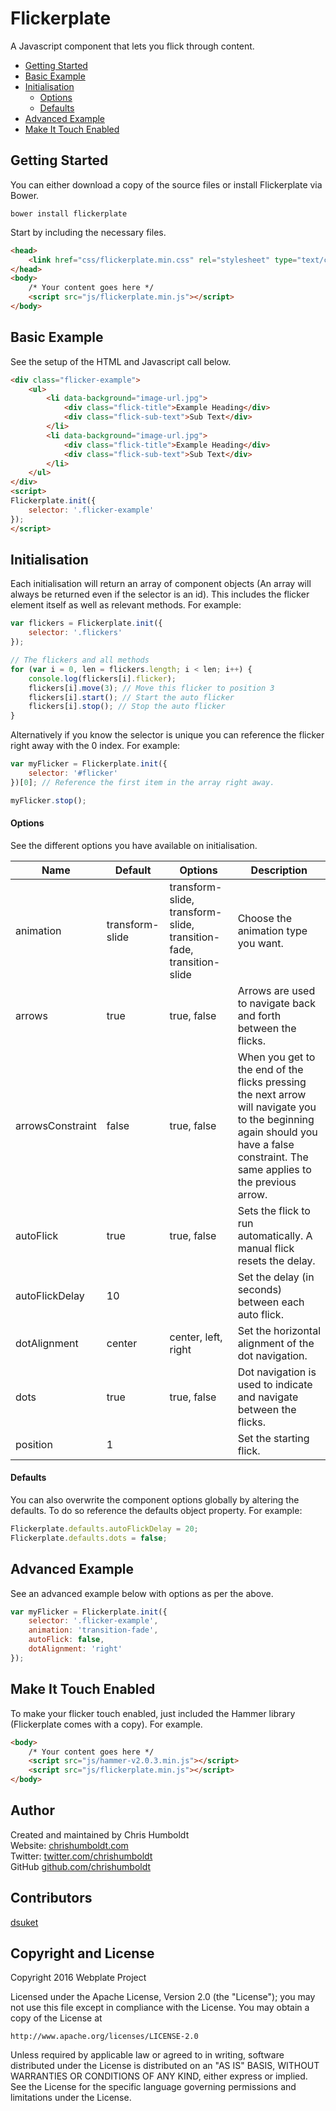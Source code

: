 # Flickerplate
A Javascript component that lets you flick through content.

* [Getting Started](#getting-started)
* [Basic Example](#basic-example)
* [Initialisation](#initialisation)
	* [Options](#options)
	* [Defaults](#defaults)
* [Advanced Example](#advanced-example)
* [Make It Touch Enabled](#make-it-touch-enabled)

## Getting Started
You can either download a copy of the source files or install Flickerplate via Bower.

```
bower install flickerplate
```

Start by including the necessary files.

```html
<head>
	<link href="css/flickerplate.min.css" rel="stylesheet" type="text/css">
</head>
<body>
	/* Your content goes here */
	<script src="js/flickerplate.min.js"></script>
</body>
```

## Basic Example
See the setup of the HTML and Javascript call below.

```html
<div class="flicker-example">
	<ul>
		<li data-background="image-url.jpg">
			<div class="flick-title">Example Heading</div>
			<div class="flick-sub-text">Sub Text</div>
		</li>
		<li data-background="image-url.jpg">
			<div class="flick-title">Example Heading</div>
			<div class="flick-sub-text">Sub Text</div>
		</li>
	</ul>
</div>
<script>
Flickerplate.init({
	selector: '.flicker-example'
});
</script>
```

## Initialisation
Each initialisation will return an array of component objects (An array will always be returned even if the selector is an id). This includes the flicker element itself as well as relevant methods. For example:

```Javascript
var flickers = Flickerplate.init({
	selector: '.flickers'
});

// The flickers and all methods
for (var i = 0, len = flickers.length; i < len; i++) {
	console.log(flickers[i].flicker);
	flickers[i].move(3); // Move this flicker to position 3
	flickers[i].start(); // Start the auto flicker
	flickers[i].stop(); // Stop the auto flicker
}
```

Alternatively if you know the selector is unique you can reference the flicker right away with the 0 index. For example:

```javascript
var myFlicker = Flickerplate.init({
	selector: '#flicker'
})[0]; // Reference the first item in the array right away.

myFlicker.stop();
```

#### Options
See the different options you have available on initialisation.

| Name | Default | Options | Description |
| ---- | ---- | ---- | ---- |
| animation | transform-slide | transform-slide, transform-slide, transition-fade, transition-slide | Choose the animation type you want. |
| arrows | true | true, false | Arrows are used to navigate back and forth between the flicks. |
| arrowsConstraint | false | true, false | When you get to the end of the flicks pressing the next arrow will navigate you to the beginning again should you have a false constraint. The same applies to the previous arrow. |
| autoFlick | true | true, false | Sets the flick to run automatically. A manual flick resets the delay. |
| autoFlickDelay | 10 | | Set the delay (in seconds) between each auto flick. |
| dotAlignment | center | center, left, right | Set the horizontal alignment of the dot navigation. |
| dots | true | true, false | Dot navigation is used to indicate and navigate between the flicks. |
| position | 1 | | Set the starting flick. |

#### Defaults
You can also overwrite the component options globally by altering the defaults. To do so reference the defaults object property. For example:

```javascript
Flickerplate.defaults.autoFlickDelay = 20;
Flickerplate.defaults.dots = false;
```

## Advanced Example
See an advanced example below with options as per the above.

```javascript
var myFlicker = Flickerplate.init({
	selector: '.flicker-example',
	animation: 'transition-fade',
	autoFlick: false,
	dotAlignment: 'right'
});
```

## Make It Touch Enabled
To make your flicker touch enabled, just included the Hammer library (Flickerplate comes with a copy). For example.

```html
<body>
	/* Your content goes here */
	<script src="js/hammer-v2.0.3.min.js"></script>
	<script src="js/flickerplate.min.js"></script>
</body>
```

## Author
Created and maintained by Chris Humboldt<br>
Website: <a href="http://chrishumboldt.com/">chrishumboldt.com</a><br>
Twitter: <a href="https://twitter.com/chrishumboldt">twitter.com/chrishumboldt</a><br>
GitHub <a href="https://github.com/chrishumboldt">github.com/chrishumboldt</a><br>

## Contributors
<a href="https://github.com/dsuket">dsuket</a>

## Copyright and License
Copyright 2016 Webplate Project

Licensed under the Apache License, Version 2.0 (the "License");
you may not use this file except in compliance with the License.
You may obtain a copy of the License at

    http://www.apache.org/licenses/LICENSE-2.0

Unless required by applicable law or agreed to in writing, software
distributed under the License is distributed on an "AS IS" BASIS,
WITHOUT WARRANTIES OR CONDITIONS OF ANY KIND, either express or implied.
See the License for the specific language governing permissions and
limitations under the License.
